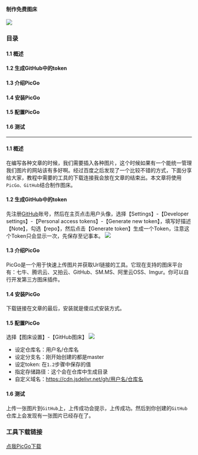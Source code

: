 #### 制作免费图床
![](https://cdn.jsdelivr.net/gh/tsing-dong/drawing.bed/tsing/制作免费图床.png)

### 目录
#### 1.1 概述
#### 1.2 生成GitHub中的token
#### 1.3 介绍PicGo
#### 1.4 安装PicGo
#### 1.5 配置PicGo
#### 1.6 测试
---

#### 1.1 概述
在编写各种文章的时候，我们需要插入各种图片，这个时候如果有一个能统一管理我们图片的网站该有多好啊。经过百度之后发现了一个比较不错的方式，下面分享给大家，教程中需要的工具的下载连接我会放在文章的结束出。本文章将使用`PicGo、GitHub`结合制作图床。

#### 1.2 生成GitHub中的token
先注册[GitHub](https://github.com/)账号，然后在主页点击用户头像，选择【Settings】-【Developer settings】-【Personal access tokens】-【Generate new token】，填写好描述【Note】，勾选【repo】，然后点击【Generate token】生成一个Token，注意这个Token只会显示一次，先保存至记事本。
![](https://imgconvert.csdnimg.cn/aHR0cHM6Ly9saWhhbzE5OTEuZ2l0ZWUuaW8vaW1hZ2VzLWJlZC9pbWcvMjAxOTExMjMxNDU4MjMucG5n?x-oss-process=image/format.png)

#### 1.3 介绍PicGo
PicGo是一个用于快速上传图片并获取Url链接的工具。它现在支持的图床平台有：七牛、腾讯云、又拍云、GitHub、SM.MS、阿里云OSS、Imgur。你可以自行开发第三方图床插件。

#### 1.4 安装PicGo
下载链接在文章的最后，安装就是傻瓜式安装方式。

#### 1.5 配置PicGo
选择【图床设置】-【GitHub图床】
![](https://static01.imgkr.com/temp/82536da9c2ce4ab1a66ec141a3e1aaef.png)
- 设定仓库名：用户名/仓库名
- 设定分支名：刚开始创建的都是master
- 设定token: 在`1.2`步骤中保存的值
- 指定存储路径：这个会在仓库中生成目录
- 自定义域名：https://cdn.jsdelivr.net/gh/用户名/仓库名

#### 1.6 测试
上传一张图片到`GitHub`上，上传成功会提示，上传成功。然后到你创建的`GitHub`仓库上会发现有一张图片已经存在了。

### 工具下载链接
[点我PicGo下载](https://github.com/Molunerfinn/PicGo/releases)

